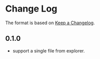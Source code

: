# Change Log

The format is based on [Keep a Changelog](https://keepachangelog.com/en/1.0.0/).

## 0.1.0

- support a single file from explorer.
